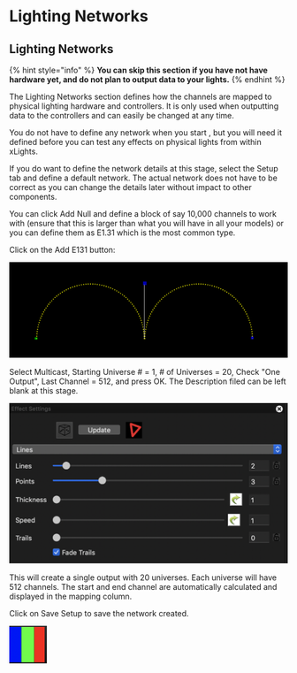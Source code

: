 # Lighting Networks

## Lighting Networks

{% hint style="info" %}
**You can skip this section if you have not have hardware yet, and do not plan to output data to your lights.**
{% endhint %}

The Lighting Networks section defines how the channels are mapped to physical lighting hardware and controllers. It is only used when outputting data to the controllers and can easily be changed at any time.

You do not have to define any network when you start , but you will need it defined before you can test any effects on physical lights from within xLights.

If you do want to define the network details at this stage, select the Setup tab and define a default network.  The actual network does not have to be correct as you can change the details later without impact to other components.

You can click Add Null and define a block of say 10,000 channels to work with \(ensure that this is larger than what you will have in all your models\) or you can define them as E1.31 which is the most common type.

Click on the Add E131 button:

![](../../.gitbook/assets/image%20%28466%29.png)

Select Multicast, Starting Universe \# = 1, \# of Universes = 20, Check "One Output", Last Channel = 512, and press OK. The Description filed can be left blank at this stage.

![](../../.gitbook/assets/image%20%28235%29.png)

This will create a single output with 20 universes. Each universe will have 512 channels. The start and end channel are automatically calculated and displayed in the mapping column.

Click on Save Setup to save the network created.

![](../../.gitbook/assets/image%20%28469%29.png)



